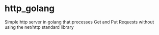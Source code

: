 # http_golang
Simple http server in golang that processes Get and Put Requests without using the net/http standard library

